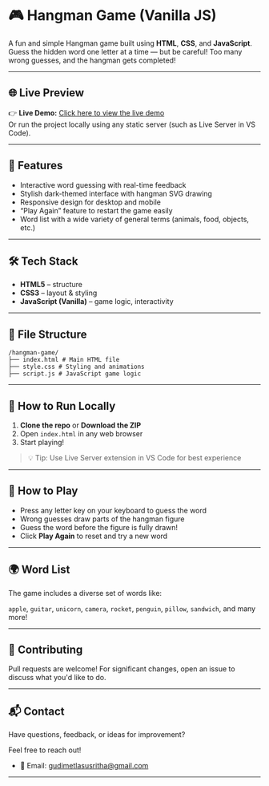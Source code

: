 # 🎮 Hangman Game (Vanilla JS)

A fun and simple Hangman game built using **HTML**, **CSS**, and **JavaScript**. Guess the hidden word one letter at a time — but be careful! Too many wrong guesses, and the hangman gets completed!

---
## 🌐 Live Preview

👉 **Live Demo:** [Click here to view the live demo]()  
Or run the project locally using any static server (such as Live Server in VS Code).

---
## 🚀 Features

- Interactive word guessing with real-time feedback
- Stylish dark-themed interface with hangman SVG drawing
- Responsive design for desktop and mobile
- “Play Again” feature to restart the game easily
- Word list with a wide variety of general terms (animals, food, objects, etc.)

---

## 🛠️ Tech Stack

- **HTML5** – structure
- **CSS3** – layout & styling
- **JavaScript (Vanilla)** – game logic, interactivity

---

## 📁 File Structure
```text
/hangman-game/
├── index.html # Main HTML file
├── style.css # Styling and animations
├── script.js # JavaScript game logic
```

---

## 🔧 How to Run Locally

1. **Clone the repo** or **Download the ZIP**
2. Open `index.html` in any web browser
3. Start playing!

> 💡 Tip: Use Live Server extension in VS Code for best experience

---

## 📖 How to Play

- Press any letter key on your keyboard to guess the word
- Wrong guesses draw parts of the hangman figure
- Guess the word before the figure is fully drawn!
- Click **Play Again** to reset and try a new word

---

## 🌍 Word List

The game includes a diverse set of words like:

`apple`, `guitar`, `unicorn`, `camera`, `rocket`, `penguin`, `pillow`, `sandwich`, and many more!

---


🤝 Contributing
---
Pull requests are welcome! For significant changes, open an issue to discuss what you'd like to do.

---

## 📬 Contact

Have questions, feedback, or ideas for improvement?

Feel free to reach out!

- 📧 Email: [gudimetlasusritha@gmail.com](mailto:gudimetlasusritha@gmail.com)

---
